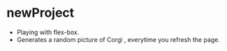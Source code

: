# newProject
* Playing with flex-box.
* Generates a random picture of Corgi , everytime you refresh the page.
